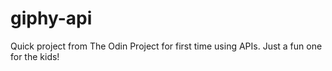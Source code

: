 # giphy-api
Quick project from The Odin Project for first time using APIs.
Just a fun one for the kids!

